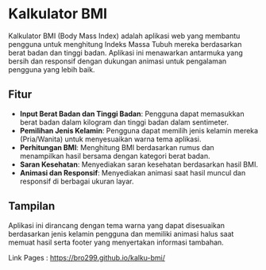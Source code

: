 # Kalkulator BMI

Kalkulator BMI (Body Mass Index) adalah aplikasi web yang membantu pengguna untuk menghitung Indeks Massa Tubuh mereka berdasarkan berat badan dan tinggi badan. Aplikasi ini menawarkan antarmuka yang bersih dan responsif dengan dukungan animasi untuk pengalaman pengguna yang lebih baik.

## Fitur

- **Input Berat Badan dan Tinggi Badan**: Pengguna dapat memasukkan berat badan dalam kilogram dan tinggi badan dalam sentimeter.
- **Pemilihan Jenis Kelamin**: Pengguna dapat memilih jenis kelamin mereka (Pria/Wanita) untuk menyesuaikan warna tema aplikasi.
- **Perhitungan BMI**: Menghitung BMI berdasarkan rumus dan menampilkan hasil bersama dengan kategori berat badan.
- **Saran Kesehatan**: Menyediakan saran kesehatan berdasarkan hasil BMI.
- **Animasi dan Responsif**: Menyediakan animasi saat hasil muncul dan responsif di berbagai ukuran layar.

## Tampilan

Aplikasi ini dirancang dengan tema warna yang dapat disesuaikan berdasarkan jenis kelamin pengguna dan memiliki animasi halus saat memuat hasil serta footer yang menyertakan informasi tambahan.

Link Pages : https://bro299.github.io/kalku-bmi/
